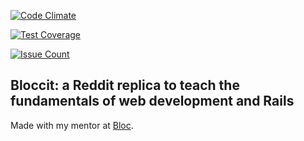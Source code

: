 [![Code Climate](https://codeclimate.com/github/Monster52/bloccit/badges/gpa.svg)](https://codeclimate.com/github/Monster52/bloccit)

[![Test Coverage](https://codeclimate.com/github/Monster52/bloccit/badges/coverage.svg)](https://codeclimate.com/github/Monster52/bloccit/coverage)

[![Issue Count](https://codeclimate.com/github/Monster52/bloccit/badges/issue_count.svg)](https://codeclimate.com/github/Monster52/bloccit)

## Bloccit: a Reddit replica to teach the fundamentals of web development and Rails

Made with my mentor at [Bloc](http://bloc.io).
